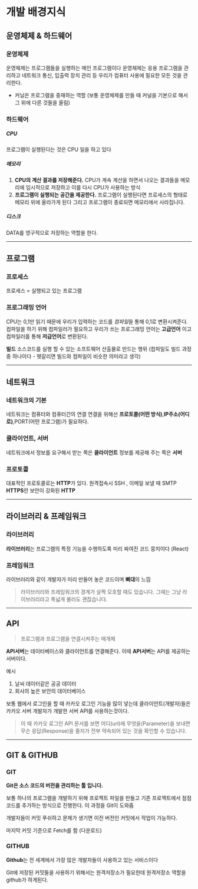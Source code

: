 # 개발 배경지식

## 운영체제 & 하드웨어

### 운영체제

운영체제는 프로그램들을 실행하는 메인 프로그램이다
운영체제는 응용 프로그램을 관리하고 네트워크 통신, 입출력 장치 관리 등 우리가 컴퓨터 사용에 필요한 모든 것을 관리한다.

- 커닐은 프로그램을 중재하는 역할 (보통 운영체제를 만들 때 커널을 기본으로 해서 그 위에 다른 것들을 올림)

### 하드웨어

##### CPU

프로그램이 실행된다는 것은 CPU 일을 하고 있다

##### 메모리

1. **CPU의 계산 결과를 저장해준다.**
   CPU가 계속 계산을 하면서 나오는 결과들을 메모리에 임시적으로 저장하고 이를 다시 CPU가 사용하는 방식
2. **프로그램이 실행되는 공간을 제공한다.**
   프로그램이 실행된다면 프로세스의 형태로 메모리 위에 올라가게 된다
   그리고 프로그램이 종료되면 메모리에서 사라집니다.

##### 디스크

DATA를 영구적으로 저장하는 역할을 한다.

---

## 프로그램

### 프로세스

프로세스 = 실행되고 있는 프로그램

### 프로그래밍 언어

CPU는 0,1만 읽기 때문에 우리가 입력하는 코드를 *컴파일*을 통해 0,1로 변환시켜준다.
컴파일을 하기 위해 컴파일러가 필요하고 우리가 쓰는 프로그래밍 언어는 **고급언어** 이고 컴파일러를 통해 **저급언어**로 변환된다.

**빌드** 소스코드를 실행 할 수 있는 소프트웨어 산출물로 만드는 행위
(컴파일도 빌드 과정 중 하나이다 - 헷갈리면 빌드와 컴파일이 비슷한 의미라고 생각)

---

## 네트워크

### 네트워크의 기본

네트워크는 컴퓨터와 컴퓨터간의 연결
연결을 위해선 **프로토콜(어떤 방식)**,**IP주소(어디로)**,PORT(어떤 프로그램)가 필요하다.

### 클라이언트, 서버

네트워크에서 정보를 요구해서 받는 쪽은 **클라이언트**
정보를 제공해 주는 쪽은 **서버**

### 프로토콜

대표적인 프로토콜로는 **HTTP**가 있다. 원격접속시 SSH , 이메일 보낼 때 SMTP
**HTTPS**란 보안이 강화된 **HTTP**

---

## 라이브러리 & 프레임워크

### 라이브러리

**라이브러리**는 프로그램의 특정 기능을 수행하도록 미리 짜여진 코드 뭉치이다 (React)

### 프레임워크

라이브러리와 같이 개발자가 미리 만들어 놓은 코드이며 **뼈대**의 느낌

> 라이브러리와 프레임워크의 경계가 살짝 모호할 때도 있습니다.
> 그때는 그냥 라이브러리라고 폭넓게 불러도 괜찮습니다.

---

## API

> 프로그램과 프로그램을 연결시켜주는 매개체

**API서버**는 데이터베이스와 클라이언트를 연결해준다.
이때 **API서버**는 API를 제공하는 서버이다.

예시

1. 날씨 데이터같은 공공 데이터
2. 회사의 높은 보안의 데이터베이스

보통 웹에서 로그인을 할 때 카카오 로그인 기능을 많이 넣는데 클라이언트(개발자)들은 카카오 서버 개발자가 개발한 서버 API를 사용하는것이다.

> 이 때 카카오 로그인 API 문서를 보면 어디(url)에 무엇을(Parameter)을 보내면 무슨 응답(Response)을 줄지가 전부 약속되어 있는 것을 확인할 수 있습니다.

---

## GIT & GITHUB

### GIT

**Git은 소스 코드의 버전을 관리하는 툴 입니다.**

보통 하나의 프로그램을 개발하기 위해 프로젝트 파일을 만들고 기존 프로젝트에서 점점 코드를 추가하는 방식으로 진행한다. 이 과정을 Git이 도와줌

개발자들이 커밋 푸쉬하고 문제가 생기면 이전 버전인 커밋에서 작업이 가능하다.

마지막 커밋 기준으로 Fetch를 함 (다운로드)

### GITHUB

**Github**는 전 세계에서 가장 많은 개발자들이 사용하고 있는 서비스이다

Git에 저장된 커밋들을 사용하기 위해서는 원격저장소가 필요한데 원격저장소 역할을 github가 하게된다.
